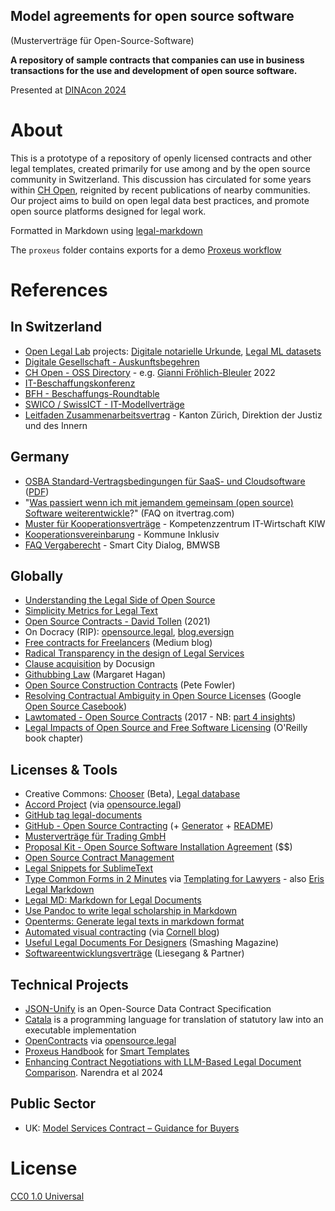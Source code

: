 Model agreements for open source software
---

(Musterverträge für Open-Source-Software)

**A repository of sample contracts that companies can use in business transactions for the use and development of open source software.**

Presented at [DINAcon 2024](https://pretalx.com/dinacon-2024/talk/HZFM7G/)

# About

This is a prototype of a repository of openly licensed contracts and other legal templates, created primarily for use among and by the open source community in Switzerland. This discussion has circulated for some years within [CH Open](https://ch-open.ch), reignited by recent publications of nearby communities. Our project aims to build on open legal data best practices, and promote open source platforms designed for legal work.

Formatted in Markdown using [legal-markdown](https://github.com/compleatang/legal-markdown/blob/master/README.md#yaml-front-matter)

The `proxeus` folder contains exports for a demo [Proxeus workflow](https://proxeus.org)

# References

## In Switzerland

- [Open Legal Lab](https://openlegallab.ch) projects: [Digitale notarielle Urkunde](https://challenges.openlegallab.ch/project/49), [Legal ML datasets](https://challenges.openlegallab.ch/project/85)
- [Digitale Gesellschaft - Auskunftsbegehren](https://www.digitale-gesellschaft.ch/auskunftsbegehren/)
- [CH Open - OSS Directory](https://ossdirectory.com/de/knowhow) - e.g. [Gianni Fröhlich-Bleuler](https://ossdirectory.com/de/knowhow/details/urheber-und-vertragsrechtliche-aspekte-der-open-source-software) 2022
- [IT-Beschaffungskonferenz](https://www.bfh.ch/de/aktuell/fachveranstaltungen/it-beschaffungskonferenz-2024/)
- [BFH - Beschaffungs-Roundtable](https://www.bfh.ch/de/aktuell/fachveranstaltungen/beschaffungs-roundtable-29/)
- [SWICO / SwissICT - IT-Modellverträge](https://www.approovd.com/de/it-modellvertraege/)
- [Leitfaden Zusammenarbeitsvertrag](https://www.zh.ch/content/dam/zhweb/bilder-dokumente/themen/politik-staat/gemeinden/ikz/anschluss--und-zusammenarbeitsvertrag/leitfaden_zusammenarbeitsvertrag.pdf) - Kanton Zürich, Direktion der Justiz und des Innern

## Germany

- [OSBA Standard-Vertragsbedingungen für SaaS- und Cloudsoftware](https://osb-alliance.de/publikationen/veroeffentlichungen/standard-vertragsbedingungen) ([PDF](https://osb-alliance.de/wp-content/uploads/2020/04/OSBA_Standard-Vertragsbedingungen_SaaS-_und_Cloudsoftware.pdf))
- "[Was passiert wenn ich mit jemandem gemeinsam (open source) Software weiterentwickle](https://itvertrag.com/ratgeber-open-source#3-was-passiert-wenn-ich-mit-jemandem-gemeinsam-software-weiterentwickle)?" (FAQ on itvertrag.com)
- [Muster für Kooperationsverträge](https://itwirtschaft.de/vertragsmuster/) - Kompetenzzentrum IT-Wirtschaft KIW
- [Kooperationsvereinbarung](https://delivery-aktion-mensch.stylelabs.cloud/api/public/content/muster-kooperationsvereinbarung.pdf?v=7f1c45e1) - Kommune Inklusiv
- [FAQ Vergaberecht](https://www.smart-city-dialog.de/faq-zum-thema-recht) - Smart City Dialog, BMWSB

## Globally

- [Understanding the Legal Side of Open Source](https://opensource.guide/legal/)
- [Simplicity Metrics for Legal Text](https://graeme-johnston.medium.com/simplicity-metrics-for-legal-text-e2bf8aa18061)
- [Open Source Contracts - David Tollen](https://www.techcontracts.com/2021/11/08/open-source-contracts/) (2021)
- On Docracy (RIP): [opensource.legal](https://opensource.legal/projects/docracy), [blog.eversign](https://blog.eversign.com/eversign-has-acquired-docracy/)
- [Free contracts for Freelancers](https://medium.com/freelancers-handbook/web-development-contract-6ca825480aa6) (Medium blog)
- [Radical Transparency in the design of Legal Services](https://www.mondaq.com/unitedstates/management/843432/one-possible-answer-radical-transparency-in-design-for-legal-services)
- [Clause acquisition](https://www.ledgerinsights.com/docusign-acquires-clause-the-smart-legal-contract-firm/) by Docusign
- [Githubbing Law](https://www.openlawlab.com/2014/08/05/githubbing-law/) (Margaret Hagan)
- [Open Source Construction Contracts](https://www.petefowler.com/blog/2016/2/26/open-source-construction-contracts) (Pete Fowler)
- [Resolving Contractual Ambiguity in Open Source Licenses](https://google.github.io/opencasebook/ambiguity/) (Google [Open Source Casebook](https://google.github.io/opencasebook/))
- [Lawtomated - Open Source Contracts](https://lawtomated.com/open-source-contracts-part-1/) (2017 - NB: [part 4 insights](https://lawtomated.com/open-source-contracts-part-4/))
- [Legal Impacts of Open Source and Free Software Licensing](https://www.oreilly.com/library/view/understanding-open-source/0596005814/ch06.html) (O'Reilly book chapter)

## Licenses & Tools

- Creative Commons: [Chooser](https://chooser-beta.creativecommons.org/) (Beta), [Legal database](https://legaldb.creativecommons.org/en/scholarship/)
- [Accord Project](https://accordproject.org/) (via [opensource.legal](https://opensource.legal/projects/AccordProject))
- [GitHub tag legal-documents](https://github.com/topics/legal-documents)
- [GitHub - Open Source Contracting](https://github.com/mgifford/open-source-contracting) (+ [Generator](https://github.com/websitecomparison/Contract-Generator) + [README](https://github.com/mgifford/open-source-contracting/blob/master/README.md))
- [Musterverträge für Trading GmbH](https://github.com/laroche/trading-gmbh)
- [Proposal Kit - Open Source Software Installation Agreement](https://www.proposalkit.com/htm/legal-contract-templates/software-development-contracts/open-source-software-installation-contract.htm) ($$)
- [Open Source Contract Management](https://osssoftware.org/blog/evaluating-open-source-contract-management-tools/)
- [Legal Snippets for SublimeText](https://github.com/compleatang/Legal-Snippets-Sublime)
- [Type Common Forms in 2 Minutes](https://type.commonform.org/) via [Templating for Lawyers](https://writing.kemitchell.com/2021/03/13/Templating-for-Lawyers.html) - also [Eris Legal Markdown](https://github.com/Flotob/legalmarkdown)
- [Legal MD: Markdown for Legal Documents](https://github.com/openlegaldata/legal-md)
- [Use Pandoc to write legal scholarship in Markdown](https://github.com/bryanlammon/supra)
- [Openterms: Generate legal texts in markdown format](https://github.com/entva/openterms)
- [Automated visual contracting](https://users.cecs.anu.edu.au/~Michael.Curtotti/visualcontracting/) (via [Cornell blog](https://blog.law.cornell.edu/voxpop/category/crowdsourcing-and-free-access-to-law/))
- [Useful Legal Documents For Designers](https://www.smashingmagazine.com/2012/08/free-download-useful-legal-documents-for-designers-pdf/) (Smashing Magazine)
- [Softwareentwicklungsverträge](https://www.liesegang-partner.de/mustervertraege/software-vertraege) (Liesegang & Partner)

## Technical Projects

- [JSON-Unify](https://github.com/JSON-UNIFY/Data-Contracts) is an Open-Source Data Contract Specification
- [Catala](https://challenges.openlegallab.ch/project/90) is a programming language for translation of statutory law into an executable implementation
- [OpenContracts](https://github.com/JSv4/OpenContracts?tab=readme-ov-file#core-data-standard) via [opensource.legal](https://opensource.legal/projects/OpenContracts)
- [Proxeus Handbook](https://doc.proxeus.org/#/handbook) for [Smart Templates](https://medium.com/proxeus/using-proxeus-smart-templates-957eefb75315)
- [Enhancing Contract Negotiations with LLM-Based Legal Document Comparison](https://aclanthology.org/2024.nllp-1.11/). Narendra et al 2024

## Public Sector

- UK: [Model Services Contract – Guidance for Buyers](https://www.gov.uk/government/publications/guidance-on-the-model-services-contract/model-services-contract-guidance-for-buyers-html)

# License

[CC0 1.0 Universal](LICENSE)
